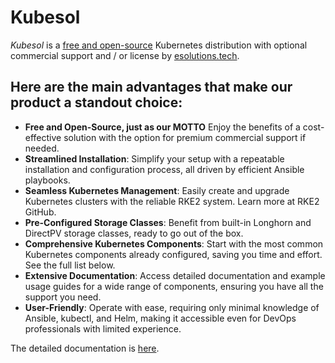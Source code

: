 # Kubesol

_Kubesol_ is a [free and open-source](LICENSE.md) Kubernetes distribution
with optional commercial support and / or license by [esolutions.tech](https://www.esolutions.tech/kubesol).

## Here are the main advantages that make our product a standout choice:
- **Free and Open-Source, just as our MOTTO** Enjoy the benefits of a cost-effective solution with the option for premium commercial support if needed.
- **Streamlined Installation**: Simplify your setup with a repeatable installation and configuration process, all driven by efficient Ansible playbooks.
- **Seamless Kubernetes Management**: Easily create and upgrade Kubernetes clusters with the reliable RKE2 system. Learn more at RKE2 GitHub.
- **Pre-Configured Storage Classes**: Benefit from built-in Longhorn and DirectPV storage classes, ready to go out of the box.
- **Comprehensive Kubernetes Components**: Start with the most common Kubernetes components already configured, saving you time and effort. See the full list below.
- **Extensive Documentation**: Access detailed documentation and example usage guides for a wide range of components, ensuring you have all the support you need.
- **User-Friendly**: Operate with ease, requiring only minimal knowledge of Ansible, kubectl, and Helm, making it accessible even for DevOps professionals with limited experience.


The detailed documentation is [here](docs#kubesol).

